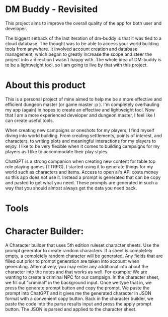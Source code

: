 # DM Buddy - Revisited

This project aims to improve the overall quality of the app for both user and developer.

The biggest setback of the last iteration of dm-buddy is that it was tied to a cloud database. The thought was to be able to access your world building tools from anywhere. It involved account creation and database management, which began to greatly increase the scope and steer the project into a direction I wasn't happy with. The whole idea of DM-buddy is to be a lightweight tool, so I am going to live by that with this project.

# About this product

This is a personal project of mine aimed to help me be a more effective and efficient dungeon master (or game master :p ). I'm completely overhauling my app (again) in hopes to create an effective and lightweight tool. Now that I am a more experienced developer and dungeon master, I feel like I can create useful tools.

When creating new campaigns or oneshots for my players, I find myself diving into world building. From creating settlements, points of interest, and characters, to writing plots and meaningful interactions for my players to enjoy. I like to be very flexible when it comes to building campaigns for my players as I like to accommodate their play styles.

ChatGPT is a strong companion when creating new content for table top role playing games (TTRPG). I started using it to generate things for my world such as characters and items. Access to open ai's API costs money so this app does not use it. Instead a prompt is generated that can be copy and pasted to get what you need. These prompts are generated in such a way that you should almost always get the data you need back.

# Tools

# Character Builder:

A Character builder that uses 5th edition ruleset character sheets. Use the prompt generator to create random characters. If a sheet is completely empty, a completely random character will be generated. Any fields that are filled out prior to prompt generation are taken into account when generating. Alternatively, you may enter any additional info about the character into the notes and that works as well.
For example:
We are wanting to create a criminal NPC for our campaign. In the character sheet, we fill out "criminal" in the background input. Once we type that in, we press the generate prompt button and copy the prompt. We paste the prompt into ChatGPT and it gives me the generated character in JSON format with a convenient copy button. Back in the character builder, we paste the code into the parse results input and press the apply prompt button. The JSON is parsed and applied to the character sheet.
